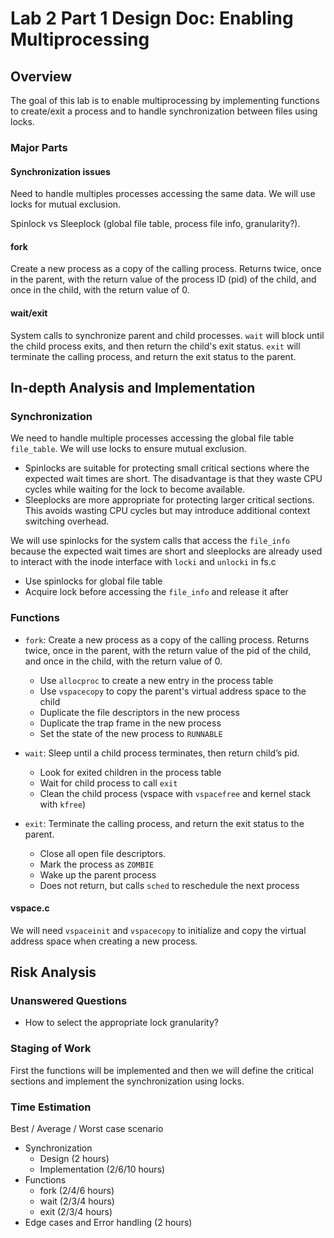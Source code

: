 # Lab 2 Part 1 Design Doc: Enabling Multiprocessing

## Overview

The goal of this lab is to enable multiprocessing by implementing functions to create/exit a process and to handle synchronization between files using locks.

### Major Parts

#### Synchronization issues
Need to handle multiples processes accessing the same data. We will use locks for mutual exclusion.

Spinlock vs Sleeplock (global file table, process file info, granularity?).

#### fork
Create a new process as a copy of the calling process. Returns twice, once in the parent, with the return value of the process ID (pid) of the child, and once in the child, with the return value of 0.

#### wait/exit
System calls to synchronize parent and child processes. `wait` will block until the child process exits, and then return the child's exit status. `exit` will terminate the calling process, and return the exit status to the parent.


## In-depth Analysis and Implementation

### Synchronization
We need to handle multiple processes accessing the global file table `file_table`. We will use locks to ensure mutual exclusion.

- Spinlocks are suitable for protecting small critical sections where the expected wait times are short. The disadvantage is that they waste CPU cycles while waiting for the lock to become available.
- Sleeplocks are more appropriate for protecting larger critical sections. This avoids wasting CPU cycles but may introduce additional context switching overhead.

We will use spinlocks for the system calls that access the `file_info` because the expected wait times are short and sleeplocks are already used to interact with the inode interface with `locki` and `unlocki` in fs.c

- Use spinlocks for global file table
- Acquire lock before accessing the `file_info` and release it after

### Functions

- `fork`: Create a new process as a copy of the calling process. Returns twice, once in the parent, with the return value of the pid of the child, and once in the child, with the return value of 0.
  - Use `allocproc` to create a new entry in the process table
  - Use `vspacecopy` to copy the parent's virtual address space to the child
  - Duplicate the file descriptors in the new process
  - Duplicate the trap frame in the new process
  - Set the state of the new process to `RUNNABLE`
- `wait`: Sleep until a child process terminates, then return child’s pid.
  - Look for exited children in the process table
  - Wait for child process to call `exit`
  - Clean the child process (vspace with `vspacefree` and kernel stack with `kfree`)

- `exit`: Terminate the calling process, and return the exit status to the parent.
  - Close all open file descriptors.
  - Mark the process as `ZOMBIE`
  - Wake up the parent process
  - Does not return, but calls `sched` to reschedule the next process


#### vspace.c
We will need `vspaceinit` and `vspacecopy` to initialize and copy the virtual address space when creating a new process.



## Risk Analysis

### Unanswered Questions

- How to select the appropriate lock granularity? 

### Staging of Work
First the functions will be implemented and then we will define the critical sections and implement the synchronization using locks.

### Time Estimation
Best / Average / Worst case scenario
- Synchronization
  - Design (2 hours)
  - Implementation (2/6/10 hours)
- Functions
  - fork (2/4/6 hours)
  - wait (2/3/4 hours)
  - exit (2/3/4 hours)
- Edge cases and Error handling (2 hours)
